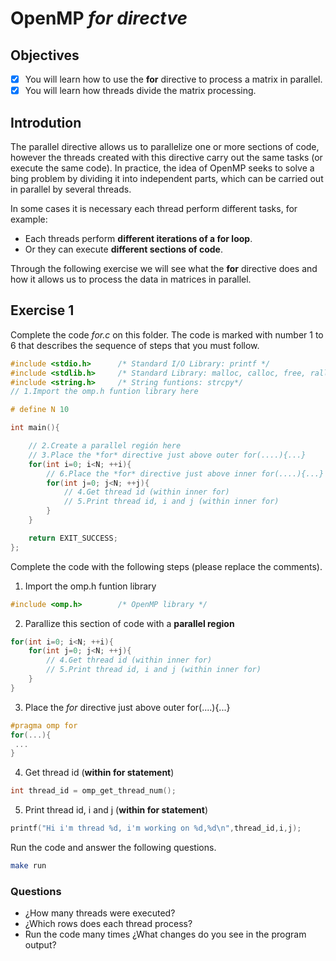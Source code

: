 # OpenMP *for directve*

## Objectives

- [x] You will learn how to use the **for** directive to process a matrix in parallel.
- [x] You will learn how threads divide the matrix processing.

## Introdution

The parallel directive allows us to parallelize one or more sections of code, however the threads created with this directive carry out the same tasks (or execute the same code). In practice, the idea of OpenMP seeks to solve a bing problem by dividing it into independent parts, which can be carried out in parallel by several threads.

In some cases it is necessary each thread perform different tasks, for example:

* Each threads perform **different iterations of a for loop**.
* Or they can execute **different sections of code**.

Through the following exercise we will see what the **for** directive does and how it allows us to process the data in matrices in parallel.

## Exercise 1

Complete the code *for.c* on this folder. The code is marked with number 1 to 6 that describes the sequence of steps that you must follow.

```c
#include <stdio.h>      /* Standard I/O Library: printf */
#include <stdlib.h>     /* Standard Library: malloc, calloc, free, ralloc */
#include <string.h>     /* String funtions: strcpy*/
// 1.Import the omp.h funtion library here

# define N 10

int main(){

    // 2.Create a parallel región here
    // 3.Place the *for* directive just above outer for(....){...}
    for(int i=0; i<N; ++i){
        // 6.Place the *for* directive just above inner for(....){...}
        for(int j=0; j<N; ++j){
            // 4.Get thread id (within inner for)
            // 5.Print thread id, i and j (within inner for)
        }
    }

    return EXIT_SUCCESS;
};
```

Complete the code with the following steps (please replace the comments).

1. Import the omp.h funtion library

```c
#include <omp.h>        /* OpenMP library */
```

2. Parallize this section of code with a **parallel region**

```c
for(int i=0; i<N; ++i){
    for(int j=0; j<N; ++j){
        // 4.Get thread id (within inner for)
        // 5.Print thread id, i and j (within inner for)
    }
}
```
3. Place the *for* directive just above outer for(....){...}

```c
#pragma omp for
for(...){
 ...
}
```

4. Get thread id (**within for statement**)

```c
int thread_id = omp_get_thread_num();
```

5. Print thread id, i and j (**within for statement**)

```c
printf("Hi i'm thread %d, i'm working on %d,%d\n",thread_id,i,j);

```

Run the code and answer the following questions.

```bash
make run 
```

### Questions

* ¿How many threads were executed?
* ¿Which rows does each thread process?
* Run the code many times ¿What changes do you see in the program output?
